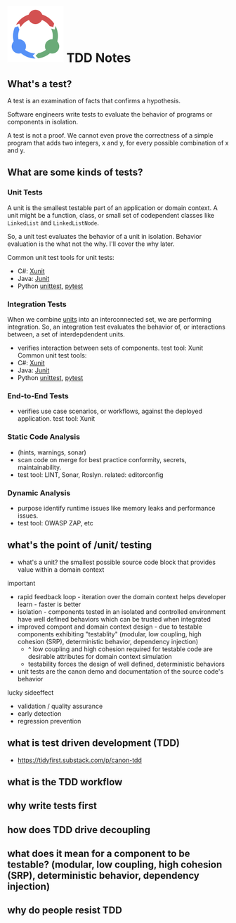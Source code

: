 # ![tdd logo](tdd.png) TDD Notes

## What's a test?
A test is an examination of facts that confirms a hypothesis.

Software engineers write tests to evaluate the behavior of programs or components in isolation.

A test is not a proof. We cannot even prove the correctness of a simple program that adds two integers, x and y, for every possible combination of x and y.

## What are some kinds of tests?

### Unit Tests
A unit is the smallest testable part of an application or domain context. A unit might be a function, class, or small set of codependent classes like `LinkedList` and `LinkedListNode`. 

So, a unit test evaluates the behavior of a unit in isolation. Behavior evaluation is the what not the why. I'll cover the why later.

Common unit test tools for unit tests:
- C#: [Xunit](https://xunit.net/)
- Java: [Junit](https://junit.org/)
- Python [unittest](https://docs.python.org/3/library/unittest.html), [pytest](https://docs.pytest.org/)

### Integration Tests
When we combine [units](#unit-tests) into an interconnected set, we are performing integration. So, an integration test evaluates the behavior of, or interactions between, a set of interdepdendent units.

- verifies interaction between sets of components. test tool: Xunit
Common unit test tools:
- C#: [Xunit](https://xunit.net/)
- Java: [Junit](https://junit.org/)
- Python [unittest](https://docs.python.org/3/library/unittest.html), [pytest](https://docs.pytest.org/)


### End-to-End Tests
- verifies use case scenarios, or workflows, against the deployed application. test tool: Xunit

### Static Code Analysis
- (hints, warnings, sonar)
- scan code on merge for best practice conformity, secrets, maintainability.
- test tool: LINT, Sonar, Roslyn. related: editorconfig

### Dynamic Analysis 
- purpose identify runtime issues like memory leaks and performance issues.
- test tool: OWASP ZAP, etc

## what's the point of /unit/ testing
- what's a unit? the smallest possible source code block that provides value within a domain context
  
important
- rapid feedback loop - iteration over the domain context helps developer learn - faster is better
- isolation - components tested in an isolated and controlled environment have well defined behaviors which can be trusted when integrated
- improved compont and domain context design - due to testable components exhibiting "testablity" (modular, low coupling, high cohesion (SRP), deterministic behavior, dependency injection)
  - ^ low coupling and high cohesion required for testable code are desirable attributes for domain context simulation
  - testability forces the design of well defined, deterministic behaviors
- unit tests are the canon demo and documentation of the source code's behavior

lucky sideeffect
- validation / quality assurance
- early detection
- regression prevention



## what is test driven development (TDD)
- https://tidyfirst.substack.com/p/canon-tdd
## what is the TDD workflow
## why write tests first
## how does TDD drive decoupling
## what does it mean for a component to be testable? (modular, low coupling, high cohesion (SRP), deterministic behavior, dependency injection)
## why do people resist TDD
## 
